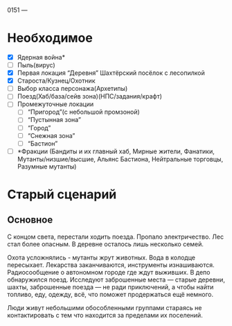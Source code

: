   0151 —
  
# Необходимое
- [x] Ядерная война*
- [ ] Пыль(вирус)
- [x] Первая локация “Деревня” Шахтёрский посёлок с лесопилкой
- [x] Староста/Кузнец/Охотник
- [ ] Выбор класса персонажа(Архетипы)
- [ ] Поезд(Хаб/база/сейв зона)(НПС/задания/крафт)
- [ ] Промежуточные локации
	- [ ] “Пригород”(с небольшой промзоной)
	- [ ] “Пустынная зона”
	- [ ] “Город”
	- [ ] “Снежная зона”
	- [ ] “Бастион”
- [ ] \*Фракции (Бандиты и их главный хаб, Мирные жители, Фанатики, Мутанты/низшие/высшие, Альянс Бастиона, Нейтральные торговцы, Разумные мутанты)
# Старый сценарий

## Основное

С концом света, перестали ходить поезда. Пропало электричество. Лес стал более опасным. В деревне осталось лишь несколько семей.

Охота усложнялись - мутанты жрут животных.
Вода в колодце пересыхает.
Лекарства заканчиваются, инструменты изнашиваются.
Радиосообщение о автономном городе где ждут выживших.
В депо обнаружился поезд.
Исследуют заброшенные места — старые деревни, шахты, заброшенные поезда — не ради приключений, а чтобы найти топливо, еду, одежду, всё, что поможет продержаться ещё немного.

Люди живут небольшими обособленными группами стараясь не контактировать с тем что находится за пределами их поселений.
